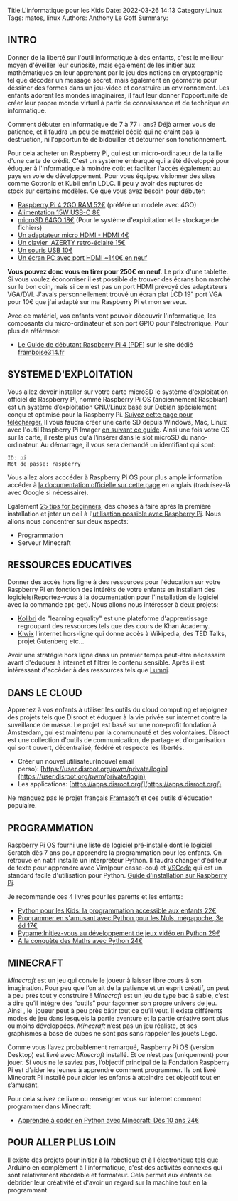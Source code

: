 ﻿Title:L'informatique pour les Kids
Date: 2022-03-26 14:13
Category:Linux
Tags: matos, linux
Authors: Anthony Le Goff
Summary:

## INTRO

Donner de la liberté sur l'outil informatique à des enfants, c'est le meilleur moyen d'éveiller leur curiosité, mais egalement de les initier aux mathématiques en leur apprenant par le jeu des notions en cryptographie tel que décoder un message secret, mais également en géométrie pour déssiner des formes dans un jeu-video et construire un environnement. Les enfants adorent les mondes imaginaires, il faut leur donner l'opportunité de créer leur propre monde virtuel à partir de connaissance et de technique en informatique.

Comment débuter en informatique de 7 à 77+ ans? Déjà armer vous de patience, et il faudra un peu de matériel dédié qui ne craint pas la destruction, ni l'opportunité de bidouiller et détourner son fonctionnement.

Pour cela acheter un Raspberry Pi, qui est un micro-ordinateur de la taille d'une carte de crédit. C'est un système embarqué qui a été développé pour éduquer à l'informatique à moindre coût et faciliter l'accès également au pays en voie de développement. Pour vous équipez visionner des sites comme Gotronic et Kubii enfin LDLC. Il peu y avoir des ruptures de stock sur certains modèles. Ce que vous avez besoin pour débuter:

*   [Raspberry Pi 4 2GO RAM 52€](https://www.kubii.fr/cartes-raspberry-pi/2771-nouveau-raspberry-pi-4-modele-b-2gb-0765756931175.html) (préféré un modèle avec 4GO)
*   [Alimentation 15W USB-C 8€](https://www.kubii.fr/alimentations/2678-alimentation-officielle-usb-type-c-raspberry-pi-3272496300002.html?search_query=alimentation&results=295)
*   [microSD 64GO 18€](https://www.ldlc.com/fiche/PB00391413.html) (Pour le système d'exploitation et le stockage de fichiers)
*   [Un adaptateur micro HDMI - HDMI 4€](https://www.kubii.fr/cables-adaptateurs-video/2949-adaptateur-officiel-micro-hdmi-vers-hdmi-644824915043.html)
*   [Un clavier  AZERTY retro-éclairé 15€](https://www.ldlc.com/fiche/PB00281752.html)
*   [Un souris USB 10€](https://www.ldlc.com/fiche/PB00152295.html)
*   [Un écran PC avec port HDMI ~140€ en neuf](https://www.ldlc.com/fiche/PB00423452.html)

  

**Vous pouvez donc vous en tirer pour 250€ en neuf**. Le prix d'une tablette. Si vous voulez économiser il est possible de trouver des écrans bon marché sur le bon coin, mais si ce n'est pas un port HDMI prévoyé des adaptateurs VGA/DVI. J'avais personnellement trouvé un écran plat LCD 19" port VGA pour 10€ que j'ai adapté sur ma Raspberry Pi et mon serveur. 

Avec ce matériel, vos enfants vont pouvoir découvrir l'informatique, les composants du micro-ordinateur et son port GPIO pour l'électronique. Pour plus de référence:

*   [Le Guide de débutant Raspberry Pi 4 \[PDF\]](https://www.framboise314.fr/docs/BeginnersGuide-4thEd-FR_v5.pdf) sur le site dédié [framboise314.fr](https://www.framboise314.fr/)

## SYSTEME D'EXPLOITATION

Vous allez devoir installer sur votre carte microSD le système d'exploitation officiel de Raspberry Pi, nommé Raspberry Pi OS (anciennement Raspbian) est un système d’exploitation GNU/Linux basé sur Debian spécialement conçu et optimisé pour la Raspberry Pi. [Suivez cette page pour télécharger.](https://raspberry-pi.fr/telechargements/) Il vous faudra créer une carte SD depuis Windows, Mac, Linux avec l'outil Raspberry Pi Imager [en suivant ce guide](https://raspberry-pi.fr/creer-carte-sd-windows-mac-linux-raspberry-pi-imager/). Ainsi une fois votre OS sur la carte, il reste plus qu'à l'insérer dans le slot microSD du nano-ordinateur. Au démarrage, il vous sera demandé un identifiant qui sont:

```
ID: pi
Mot de passe: raspberry
```

Vous allez alors acccéder à Raspberry Pi OS pour plus ample information accéder à [la documentation officielle sur cette page](https://www.raspberrypi.com/documentation/) en anglais (traduisez-là avec Google si nécessaire).

Egalement [25 tips for beginners](https://raspberrytips.com/raspberry-pi-tips-beginners/), des choses à faire après la première installation et jeter un oeil à l'[utilisation possible avec Raspberry Pi](https://www.makeuseof.com/tag/different-uses-raspberry-pi/). Nous allons nous concentrer sur deux aspects:

*   Programmation
*   Serveur Minecraft

## RESSOURCES EDUCATIVES

Donner des accès hors ligne à des ressources pour l'éducation sur votre Raspberry Pi en fonction des intérêts de votre enfants en installant des logiciels(Reportez-vous à la documentation pour l'installation de logiciel avec la commande apt-get). Nous allons nous intéresser à deux projets:

*   [Kolibri](https://learningequality.org/kolibri/) de "learning equality" est une plateforme d'apprentissage regroupant des ressources tels que des cours de Khan Academy.
*   [Kiwix](https://www.kiwix.org/fr/) l'internet hors-ligne qui donne accès à Wikipedia, des TED Talks, projet Gutenberg etc...

Avoir une stratégie hors ligne dans un premier temps peut-être nécessaire avant d'éduquer à internet et filtrer le contenu sensible. Après il est intéressant d'accèder à des ressources tels que [Lumni](https://www.lumni.fr/).

## DANS LE CLOUD

Apprenez à vos enfants à utiliser les outils du cloud computing et rejoignez des projets tels que Disroot et éduquer à la vie privée sur internet contre la suveillance de masse. Le projet est basé sur une non-profit fondation à Amsterdam, qui est maintenu par la communauté et des volontaires. Disroot est une collection d'outils de communication, de partage et d'organisation qui sont ouvert, décentralisé, fédéré et respecte les libertés.

*   Créer un nouvel utilisateur(nouvel email perso): [https://user.disroot.org/pwm/private/login](https://user.disroot.org/pwm/private/login)
*   Les applications: [https://apps.disroot.org/](https://apps.disroot.org/)

Ne manquez pas le projet français [Framasoft](https://framasoft.org/fr/) et ces outils d'éducation populaire.

## PROGRAMMATION

Raspberry Pi OS fourni une liste de logiciel pré-installé dont le logiciel Scratch dès 7 ans pour apprendre la programmation pour les enfants. On retrouve en natif installé un interpréteur Python. Il faudra changer d'éditeur de texte pour apprendre avec Vim(pour casse-cou) et [VSCode](https://code.visualstudio.com/) qui est un standard facile d'utilisation pour Python. [Guide d'installation sur Raspberry Pi](https://code.visualstudio.com/docs/setup/raspberry-pi).

Je recommande ces 4 livres pour les parents et les enfants:

*   [Python pour les Kids: la programmation accessible aux enfants 22€](https://www.amazon.fr/Python-pour-kids-prorammation-accessible/dp/2212140886)
*   [Programmer en s'amusant avec Python pour les Nuls, mégapoche, 3e éd 17€](https://www.amazon.fr/Programmer-samusant-avec-Python-m%C3%A9gapoche/dp/2412056080/ref=asc_df_2412056080/?tag=googshopfr-21&linkCode=df0&hvadid=411535311074&hvpos=&hvnetw=g&hvrand=7585781742632118253&hvpone=&hvptwo=&hvqmt=&hvdev=c&hvdvcmdl=&hvlocint=&hvlocphy=9055186&hvtargid=pla-932049526250&psc=1&tag=&ref=&adgrpid=92288642049&hvpone=&hvptwo=&hvadid=411535311074&hvpos=&hvnetw=g&hvrand=7585781742632118253&hvqmt=&hvdev=c&hvdvcmdl=&hvlocint=&hvlocphy=9055186&hvtargid=pla-932049526250)
*   [Pygame:Initiez-vous au développement de jeux vidéo en Python 29€](https://www.editions-eni.fr/supports-de-cours/livre/pygame-initiez-vous-au-developpement-de-jeux-video-en-python-9782409021688)
*   [A la conquète des Maths avec Python 24€](https://livre.fnac.com/a14028547/Peter-Farrell-A-la-conquete-des-maths-avec-Python)

## MINECRAFT

_Minecraft_ est un jeu qui convie le joueur à laisser libre cours à son imagination. Pour peu que l’on ait de la patience et un esprit créatif, on peut à peu près tout y construire ! _Minecraft_ est un jeu de type bac à sable, c’est à dire qu’il intègre des “outils” pour façonner son propre univers de jeu. Ainsi , le  joueur peut à peu près bâtir tout ce qu’il veut. Il existe différents modes de jeu dans lesquels la partie aventure et la partie créative sont plus ou moins développées. _Minecraft_ n’est pas un jeu réaliste, et ses graphismes à base de cubes ne sont pas sans rappeler les jouets Lego.  

Comme vous l’avez probablement remarqué, Raspberry Pi OS (version Desktop) est livré avec _Minecraft_ installé. Et ce n’est pas (uniquement) pour jouer. Si vous ne le saviez pas, l’objectif principal de la Fondation Raspberry Pi est d’aider les jeunes à apprendre comment programmer. Ils ont livré Minecraft Pi installé pour aider les enfants à atteindre cet objectif tout en s’amusant.  

Pour cela suivez ce livre ou renseigner vous sur internet comment programmer dans Minecraft:

*   [Apprendre à coder en Python avec Minecraft: Dès 10 ans 24€](https://www.amazon.fr/Apprendre-coder-Python-Minecraft-%C3%A9dition/dp/2212677219)
    

## POUR ALLER PLUS LOIN

Il existe des projets pour initier à la robotique et à l'électronique tels que Arduino en complément à l'informatique, c'est des activités connexes qui sont relativement abordable et formateur. Cela permet aux enfants de débrider leur créativité et d'avoir un regard sur la machine tout en la programmant.
